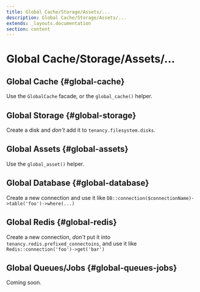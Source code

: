 ```yaml
---
title: Global Cache/Storage/Assets/...
description: Global Cache/Storage/Assets/...
extends: _layouts.documentation
section: content
---
```


# Global Cache/Storage/Assets/...

## Global Cache {#global-cache}

Use the `GlobalCache` facade, or the `global_cache()` helper.

## Global Storage {#global-storage}

Create a disk and *don't* add it to `tenancy.filesystem.disks`.

## Global Assets {#global-assets}

Use the `global_asset()` helper.

## Global Database {#global-database}

Create a new connection and use it like `DB::connection($connectionName)->table('foo')->where(...)`

## Global Redis {#global-redis}

Create a new connection, *don't* put it into `tenancy.redis.prefixed_connectoins`, and use it like `Redis::connection('foo')->get('bar')`

## Global Queues/Jobs {#global-queues-jobs}

Coming soon.

